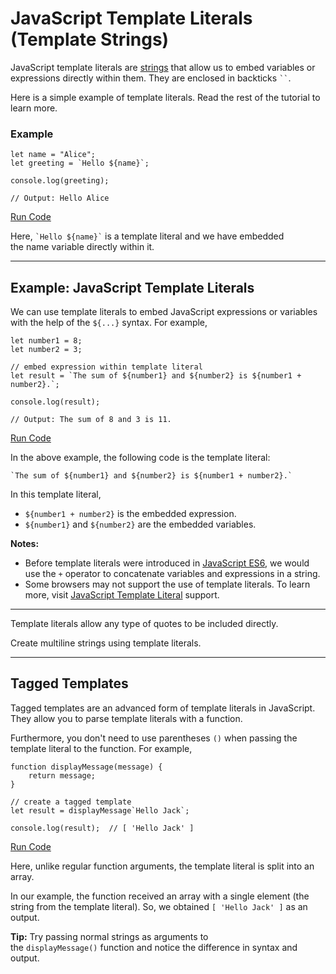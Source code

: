 # JavaScript Template Literals (Template Strings)

JavaScript template literals are [strings](https://www.programiz.com/javascript/string) that allow us to embed variables or expressions directly within them. They are enclosed in backticks ` `` `.

Here is a simple example of template literals. Read the rest of the tutorial to learn more.

### Example

```
let name = "Alice";
let greeting = `Hello ${name}`;

console.log(greeting); 

// Output: Hello Alice
```

[Run Code](https://www.programiz.com/javascript/online-compiler)

Here, `` `Hello ${name}` `` is a template literal and we have embedded the name variable directly within it.

---

## Example: JavaScript Template Literals

We can use template literals to embed JavaScript expressions or variables with the help of the `${...}` syntax. For example,

```
let number1 = 8;
let number2 = 3;

// embed expression within template literal 
let result = `The sum of ${number1} and ${number2} is ${number1 + number2}.`;

console.log(result);

// Output: The sum of 8 and 3 is 11.
```

[Run Code](https://www.programiz.com/javascript/online-compiler)

In the above example, the following code is the template literal:

```
`The sum of ${number1} and ${number2} is ${number1 + number2}.`
```

In this template literal,

- `${number1 + number2}` is the embedded expression.
- `${number1}` and `${number2}` are the embedded variables.

**Notes:**

- Before template literals were introduced in [JavaScript ES6](https://www.programiz.com/javascript/ES6), we would use the `+` operator to concatenate variables and expressions in a string.
- Some browsers may not support the use of template literals. To learn more, visit [JavaScript Template Literal](https://caniuse.com/#search=template%20literal) support.

---

Template literals allow any type of quotes to be included directly.

[](https://www.programiz.com/javascript/online-compiler)

Create multiline strings using template literals.

[](https://www.programiz.com/javascript/online-compiler)

---

## Tagged Templates

Tagged templates are an advanced form of template literals in JavaScript. They allow you to parse template literals with a function.

Furthermore, you don't need to use parentheses `()` when passing the template literal to the function. For example,

```
function displayMessage(message) {
    return message;
}

// create a tagged template
let result = displayMessage`Hello Jack`;

console.log(result);  // [ 'Hello Jack' ]
```

[Run Code](https://www.programiz.com/javascript/online-compiler)

Here, unlike regular function arguments, the template literal is split into an array.

In our example, the function received an array with a single element (the string from the template literal). So, we obtained `[ 'Hello Jack' ]` as an output.

**Tip:** Try passing normal strings as arguments to the `displayMessage()` function and notice the difference in syntax and output.